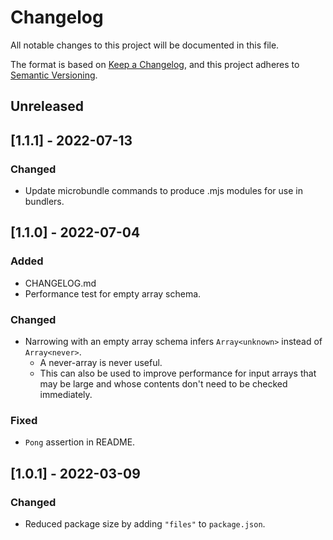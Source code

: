 # Changelog
All notable changes to this project will be documented in this file.

The format is based on [Keep a Changelog](https://keepachangelog.com/en/1.0.0/),
and this project adheres to [Semantic Versioning](https://semver.org/spec/v2.0.0.html).

## Unreleased

## [1.1.1] - 2022-07-13
### Changed
- Update microbundle commands to produce .mjs modules for use in bundlers.

## [1.1.0] - 2022-07-04
### Added
- CHANGELOG.md
- Performance test for empty array schema.

### Changed
- Narrowing with an empty array schema infers `Array<unknown>` instead of `Array<never>`.
  - A never-array is never useful.
  - This can also be used to improve performance for input arrays that may be large and whose contents don't need to be checked immediately.

### Fixed
- `Pong` assertion in README.

## [1.0.1] - 2022-03-09
### Changed
- Reduced package size by adding `"files"` to `package.json`.
